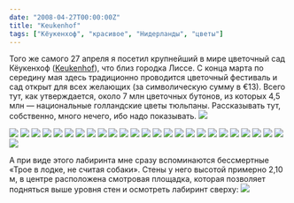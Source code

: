 ```yaml
---
date: "2008-04-27T00:00:00Z"
title: "Keukenhof"
tags: ["Кёукенхоф", "красивое", "Нидерланды", "цветы"]
---
```


Того же самого 27 апреля я посетил крупнейший в мире цветочный сад Кёукенхоф ([Keukenhof](http://www.keukenhof.nl/)), что близ городка Лиссе. С конца марта по середину мая здесь традиционно проводится цветочный фестиваль и сад открыт для всех желающих (за символическую сумму в €13). Всего тут, как утверждается, около 7 млн цветочных бутонов, из которых 4,5 млн — национальные голландские цветы тюльпаны. Рассказывать тут, собственно, много нечего, ибо надо показывать.
![](img:4.bp.blogspot.com/-nmaIiCA9Rbk/T43T0lhvWOI/AAAAAAAAPJE/wQmJpNcIrAE/s1600/IMG_3320.picasaweb.jpg:a)

<!--more-->

![](img:2.bp.blogspot.com/-PNf0EG29eTQ/T43TQWJ-4OI/AAAAAAAAPE8/OKpthezQXK4/s1600/P1000129.picasaweb.jpg:a)
![](img:1.bp.blogspot.com/-_OX408m2Wzs/T43Tld6o-CI/AAAAAAAAPHw/6kZ_tRz_Mig/s1600/P1000122.picasaweb.jpg:a)
![](img:2.bp.blogspot.com/-ismMKx2wF_Y/T43T6CIPt1I/AAAAAAAAPJk/GubpYJPGFGA/s1600/P1000120.picasaweb.jpg:a)
![](img:4.bp.blogspot.com/-UwHOHOA6bEo/T43TwKLVfrI/AAAAAAAAPIs/6aT20GX-duw/s1600/P1000102.picasaweb.jpg:a)
![](img:3.bp.blogspot.com/-jzvH8bHB_74/T43Tu1UBxWI/AAAAAAAAPIk/FeI8G7DuOTc/s1600/P1000101.picasaweb.jpg:a)
![](img:3.bp.blogspot.com/-DwDfav1-sI4/T43TgXbt6wI/AAAAAAAAPHU/za9Mi_0NuP4/s1600/P1000091.picasaweb.jpg:a)
![](img:3.bp.blogspot.com/-Vw7G4ptAzt4/T43ThhEo_-I/AAAAAAAAPHc/NWYcZb7uoDU/s1600/P1000087.picasaweb.jpg:a)
![](img:1.bp.blogspot.com/-CsWGQ2X9Hl4/T43TVJ5SWeI/AAAAAAAAPFU/Ubv2OXBHXNs/s1600/P1000078.picasaweb.jpg:a)
![](img:1.bp.blogspot.com/-LHX_wUJdrxY/T43TL5iqsII/AAAAAAAAPEs/ZKZiz_bl5nA/s1600/P1000077.picasaweb.jpg:a)
![](img:3.bp.blogspot.com/-cGIpjcuw5TA/T43TtISWnwI/AAAAAAAAPIc/hMgHHcsL1WU/s1600/P1000075.picasaweb.jpg:a)
![](img:2.bp.blogspot.com/-r4yUUtoruDs/T43TsBEyXNI/AAAAAAAAPIU/NBxnt3r6AB4/s1600/P1000070.picasaweb.jpg:a)
![](img:2.bp.blogspot.com/-jzvDMouT9d0/T43T1z9TMsI/AAAAAAAAPJM/yBczZsxAT68/s1600/P1000069.picasaweb.jpg:a)
![](img:2.bp.blogspot.com/-e3IerifDdyc/T43TKVrWLMI/AAAAAAAAPEk/PA1kzUWP8Qc/s1600/P1000068.picasaweb.jpg:a)
![](img:4.bp.blogspot.com/-_eU1EeFPbaQ/T43TSYL8O7I/AAAAAAAAPFE/CAiomB72SHw/s1600/P1000062.picasaweb.jpg:a)
![](img:4.bp.blogspot.com/-WIH8S0dw_OM/T43T4_dY5TI/AAAAAAAAPJc/8e6ZTEM2S2k/s1600/P1000061.picasaweb.jpg:a)
![](img:3.bp.blogspot.com/-pmqyJKC0TfY/T43Txq1-tOI/AAAAAAAAPI0/M1C3sEqRJEw/s1600/P1000058.picasaweb.jpg:a)
![](img:2.bp.blogspot.com/-swKRF7_U33I/T43TqtjUyvI/AAAAAAAAPIM/-Et287c97r0/s1600/P1000057.picasaweb.jpg:a)
![](img:2.bp.blogspot.com/-6S7oDnjtmVI/T43Ti_N2rDI/AAAAAAAAPHk/7Ewz3O_vUmM/s1600/P1000055.picasaweb.jpg:a)
![](img:2.bp.blogspot.com/-HW5SQNI63Ck/T43TTsVp0EI/AAAAAAAAPFM/T8Wze18zYKA/s1600/IMG_3303.picasaweb.jpg:a)
![](img:3.bp.blogspot.com/-R2YLAg8pxJA/T43TadrKNVI/AAAAAAAAPG0/I-z4h49XEUY/s1600/P1000050.picasaweb.jpg:a)
![](img:3.bp.blogspot.com/-q9VsVe77o-s/T43TkTtQciI/AAAAAAAAPHs/PlOa1CcRduE/s1600/P1000047.picasaweb.jpg:a)
![](img:4.bp.blogspot.com/-B48NUd_B6QE/T43TW9bfAZI/AAAAAAAAPGk/jtaFUehkcJ0/s1600/P1000046.picasaweb.jpg:a)
![](img:2.bp.blogspot.com/-o217MIIhZrI/T43T3G3R2dI/AAAAAAAAPJU/-eMLKFAGwJA/s1600/P1000042.picasaweb.jpg:a)
![](img:2.bp.blogspot.com/-4-FV3yRSeiY/T43Tmx2eJTI/AAAAAAAAPH8/8Fy3NfBXplk/s1600/IMG_3285.picasaweb.jpg:a)
![](img:4.bp.blogspot.com/-nVUUE4D5VMY/T43TZCxkHjI/AAAAAAAAPGs/P6iCu4VQsVI/s1600/P1000040.picasaweb.jpg:a)
![](img:3.bp.blogspot.com/-mVD7H2nwK8U/T43TPFD20yI/AAAAAAAAPE0/uuEtUYw7zMc/s1600/P1000038.picasaweb.jpg:a)

А при виде этого лабиринта мне сразу вспоминаются бессмертные «Трое в лодке, не считая собаки». Стены у него высотой примерно 2,10 м, в центре расположена смотровая площадка, которая позволяет подняться выше уровня стен и осмотреть лабиринт сверху:
![](img:2.bp.blogspot.com/-a9TJv0MkiJU/T43T9Gbcj3I/AAAAAAAAPJw/I-C5_JzP1SA/s1600/P1000096.picasaweb.jpg:a)
